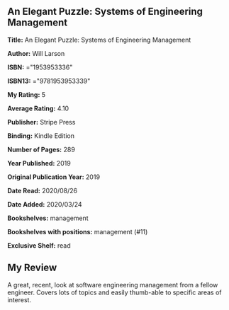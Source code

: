 ## An Elegant Puzzle: Systems of Engineering Management

**Title:** An Elegant Puzzle: Systems of Engineering Management

**Author:** Will Larson

**ISBN:** ="1953953336"

**ISBN13:** ="9781953953339"

**My Rating:** 5

**Average Rating:** 4.10

**Publisher:** Stripe Press

**Binding:** Kindle Edition

**Number of Pages:** 289

**Year Published:** 2019

**Original Publication Year:** 2019

**Date Read:** 2020/08/26

**Date Added:** 2020/03/24

**Bookshelves:** management

**Bookshelves with positions:** management (#11)

**Exclusive Shelf:** read


## My Review

A great, recent, look at software engineering management from a fellow engineer. Covers lots of topics and easily thumb-able to specific areas of interest.
